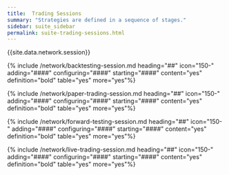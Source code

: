 ```yaml
---
title:  Trading Sessions
summary: "Strategies are defined in a sequence of stages."
sidebar: suite_sidebar
permalink: suite-trading-sessions.html
---
```


{{site.data.network.session}}

{% include /network/backtesting-session.md heading="##" icon="150-" adding="####" configuring="####" starting="####" content="yes" definition="bold" table="yes" more="yes"%}

{% include /network/paper-trading-session.md heading="##" icon="150-" adding="####" configuring="####" starting="####" content="yes" definition="bold" table="yes" more="yes"%}

{% include /network/forward-testing-session.md heading="##" icon="150-" adding="####" configuring="####" starting="####" content="yes" definition="bold" table="yes" more="yes"%}

{% include /network/live-trading-session.md heading="##" icon="150-" adding="####" configuring="####" starting="####" content="yes" definition="bold" table="yes" more="yes"%}